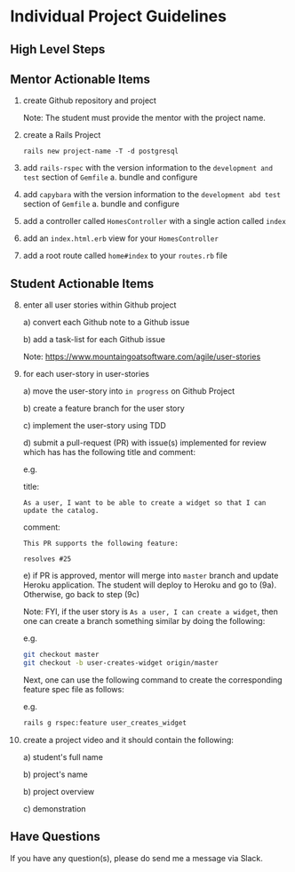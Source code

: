 # Individual Project Guidelines

## High Level Steps

## Mentor Actionable Items

1. create Github repository and project

   Note: The student must provide the mentor with the project name.

2. create a Rails Project

   ```text
   rails new project-name -T -d postgresql
   ```

3. add `rails-rspec` with the version information to the `development and test` section of `Gemfile`
   a. bundle and configure

4. add `capybara` with the version information to the `development abd test` section of `Gemfile`
   a. bundle and configure

5. add a controller called `HomesController` with a single action called `index`

6. add an `index.html.erb` view for your `HomesController`

7. add a root route called `home#index` to your `routes.rb` file

## Student Actionable Items

8. enter all user stories within Github project

   a) convert each Github note to a Github issue

   b) add a task-list for each Github issue

   Note: https://www.mountaingoatsoftware.com/agile/user-stories

9. for each user-story in user-stories

   a) move the user-story into `in progress` on Github Project

   b) create a feature branch for the user story

   c) implement the user-story using TDD

   d) submit a pull-request (PR) with issue(s) implemented for review which has has the following title and comment:
   
   e.g.
   
   title:
   
   ```text
   As a user, I want to be able to create a widget so that I can update the catalog.
   ```
   
   comment:
   
   ```text
   This PR supports the following feature:

   resolves #25
   ```

   e) if PR is approved, mentor will merge into `master` branch and update Heroku application. The student will deploy to Heroku and go to (9a). Otherwise, go back to step (9c)

   Note: FYI, if the user story is `As a user, I can create a widget`, then one can create a branch something similar by doing the following:

   e.g.

   ```bash
   git checkout master
   git checkout -b user-creates-widget origin/master
   ```

   Next, one can use the following command to create the corresponding feature spec file as follows:

   e.g.

   ```bash
   rails g rspec:feature user_creates_widget
   ```

10. create a project video and it should contain the following:

    a) student's full name

    b) project's name

    b) project overview

    c) demonstration

## Have Questions

If you have any question(s), please do send me a message via Slack.
